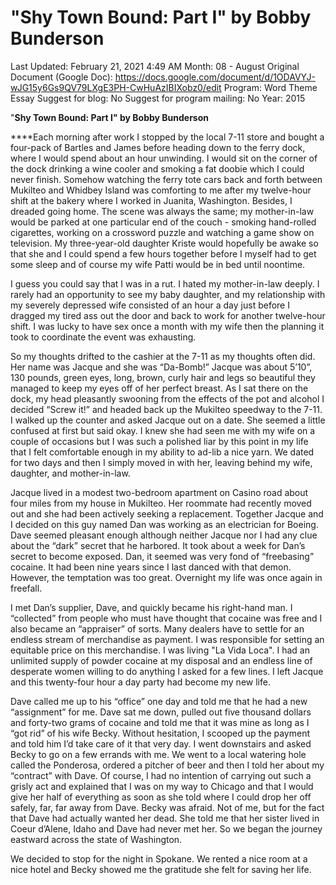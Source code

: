 # "Shy Town Bound: Part I" by Bobby Bunderson

Last Updated: February 21, 2021 4:49 AM
Month: 08 - August
Original Document (Google Doc): https://docs.google.com/document/d/1ODAVYJ-wJG15y6Gs9QV79LXgE3PH-CwHuAzIBIXobz0/edit
Program: Word Theme Essay
Suggest for blog: No
Suggest for program mailing: No
Year: 2015

"**Shy Town Bound: Part I" by Bobby Bunderson**

****Each morning after work I stopped by the local 7-11 store and bought a four-pack of Bartles and James before heading down to the ferry dock, where I would spend about an hour unwinding. I would sit on the corner of the dock drinking a wine cooler and smoking a fat doobie which I could never finish. Somehow watching the ferry tote cars back and forth between Mukilteo and Whidbey Island was comforting to me after my twelve-hour shift at the bakery where I worked in Juanita, Washington. Besides, I dreaded going home. The scene was always the same; my mother-in-law would be parked at one particular end of the couch - smoking hand-rolled cigarettes, working on a crossword puzzle and watching a game show on television. My three-year-old daughter Kriste would hopefully be awake so that she and I could spend a few hours together before I myself had to get some sleep and of course my wife Patti would be in bed until noontime.

I guess you could say that I was in a rut. I hated my mother-in-law deeply. I rarely had an opportunity to see my baby daughter, and my relationship with my severely depressed wife consisted of an hour a day just before I dragged my tired ass out the door and back to work for another twelve-hour shift. I was lucky to have sex once a month with my wife then the planning it took to coordinate the event was exhausting.

So my thoughts drifted to the cashier at the 7-11 as my thoughts often did. Her name was Jacque and she was “Da-Bomb!” Jacque was about 5’10”, 130 pounds, green eyes, long, brown, curly hair and legs so beautiful they managed to keep my eyes off of her perfect breast. As I sat there on the dock, my head pleasantly swooning from the effects of the pot and alcohol I decided “Screw it!” and headed back up the Mukilteo speedway to the 7-11. I walked up the counter and asked Jacque out on a date. She seemed a little confused at first but said okay. I knew she had seen me with my wife on a couple of occasions but I was such a polished liar by this point in my life that I felt comfortable enough in my ability to ad-lib a nice yarn. We dated for two days and then I simply moved in with her, leaving behind my wife, daughter, and mother-in-law.

Jacque lived in a modest two-bedroom apartment on Casino road about four miles from my house in Mukilteo. Her roommate had recently moved out and she had been actively seeking a replacement. Together Jacque and I decided on this guy named Dan was working as an electrician for Boeing. Dave seemed pleasant enough although neither Jacque nor I had any clue about the “dark” secret that he harbored. It took about a week for Dan’s secret to become exposed. Dan, it seemed was very fond of “freebasing” cocaine. It had been nine years since I last danced with that demon. However, the temptation was too great. Overnight my life was once again in freefall.

I met Dan’s supplier, Dave, and quickly became his right-hand man. I “collected” from people who must have thought that cocaine was free and I also became an “appraiser” of sorts. Many dealers have to settle for an endless stream of merchandise as payment. I was responsible for setting an equitable price on this merchandise. I was living "La Vida Loca". I had an unlimited supply of powder cocaine at my disposal and an endless line of desperate women willing to do anything I asked for a few lines. I left Jacque and this twenty-four hour a day party had become my new life.

Dave called me up to his “office” one day and told me that he had a new “assignment” for me. Dave sat me down, pulled out five thousand dollars and forty-two grams of cocaine and told me that it was mine as long as I “got rid” of his wife Becky. Without hesitation, I scooped up the payment and told him I’d take care of it that very day. I went downstairs and asked Becky to go on a few errands with me. We went to a local watering hole called the Ponderosa, ordered a pitcher of beer and then I told her about my “contract” with Dave. Of course, I had no intention of carrying out such a grisly act and explained that I was on my way to Chicago and that I would give her half of everything as soon as she told where I could drop her off safely, far, far away from Dave. Becky was afraid. Not of me, but for the fact that Dave had actually wanted her dead. She told me that her sister lived in Coeur d’Alene, Idaho and Dave had never met her. So we began the journey eastward across the state of Washington.

We decided to stop for the night in Spokane. We rented a nice room at a nice hotel and Becky showed me the gratitude she felt for saving her life.